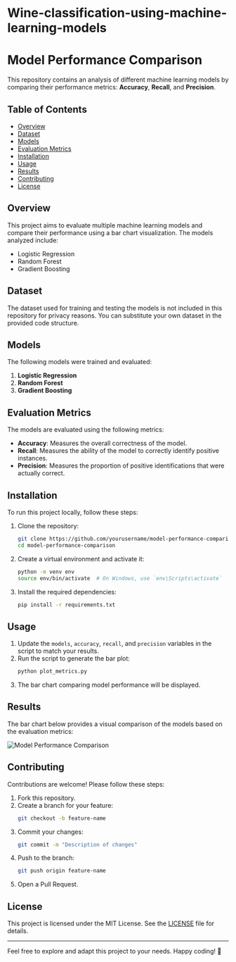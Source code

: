# Wine-classification-using-machine-learning-models

# Model Performance Comparison

This repository contains an analysis of different machine learning models by comparing their performance metrics: **Accuracy**, **Recall**, and **Precision**.

## Table of Contents
- [Overview](#overview)
- [Dataset](#dataset)
- [Models](#models)
- [Evaluation Metrics](#evaluation-metrics)
- [Installation](#installation)
- [Usage](#usage)
- [Results](#results)
- [Contributing](#contributing)
- [License](#license)

## Overview
This project aims to evaluate multiple machine learning models and compare their performance using a bar chart visualization. The models analyzed include:
- Logistic Regression
- Random Forest
- Gradient Boosting

## Dataset
The dataset used for training and testing the models is not included in this repository for privacy reasons. You can substitute your own dataset in the provided code structure.

## Models
The following models were trained and evaluated:
1. **Logistic Regression**
2. **Random Forest**
3. **Gradient Boosting**

## Evaluation Metrics
The models are evaluated using the following metrics:
- **Accuracy**: Measures the overall correctness of the model.
- **Recall**: Measures the ability of the model to correctly identify positive instances.
- **Precision**: Measures the proportion of positive identifications that were actually correct.

## Installation
To run this project locally, follow these steps:

1. Clone the repository:
   ```bash
   git clone https://github.com/yourusername/model-performance-comparison.git
   cd model-performance-comparison
   ```

2. Create a virtual environment and activate it:
   ```bash
   python -m venv env
   source env/bin/activate  # On Windows, use `env\Scripts\activate`
   ```

3. Install the required dependencies:
   ```bash
   pip install -r requirements.txt
   ```

## Usage

1. Update the `models`, `accuracy`, `recall`, and `precision` variables in the script to match your results.
2. Run the script to generate the bar plot:
   ```bash
   python plot_metrics.py
   ```
3. The bar chart comparing model performance will be displayed.

## Results
The bar chart below provides a visual comparison of the models based on the evaluation metrics:

![Model Performance Comparison](path/to/your/image.png)

## Contributing
Contributions are welcome! Please follow these steps:
1. Fork this repository.
2. Create a branch for your feature:
   ```bash
   git checkout -b feature-name
   ```
3. Commit your changes:
   ```bash
   git commit -m "Description of changes"
   ```
4. Push to the branch:
   ```bash
   git push origin feature-name
   ```
5. Open a Pull Request.

## License
This project is licensed under the MIT License. See the [LICENSE](LICENSE) file for details.

---

Feel free to explore and adapt this project to your needs. Happy coding! 🚀



